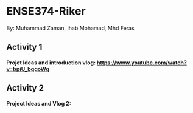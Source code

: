 # ENSE374-Riker

By: 
Muhammad Zaman, Ihab Mohamad, Mhd Feras

## Activity 1

#### Projet Ideas and introduction vlog: https://www.youtube.com/watch?v=bpiU_bggoWg

## Activity 2

#### Project Ideas and Vlog 2:
